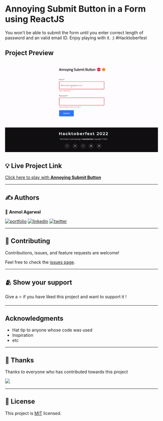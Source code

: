 # Annoying Submit Button in a Form using ReactJS

You won't be able to submit the form until you enter correct length of password and an valid email ID.  Enjoy playing with it. :)
#Hacktoberfest

## Project Preview
![alt text](./content/preview.gif)


## :bulb: Live Project Link
[Click here to play with **Annoying Submit Button**](https://annoyingsubmitbutton.netlify.app/)

---

## :writing_hand: Authors

👤 **Anmol Agarwal**

[![portfolio](https://img.shields.io/badge/my_portfolio-000?style=for-the-badge&logo=ko-fi&logoColor=white)](https://github.com/fineanmol)
[![linkedin](https://img.shields.io/badge/linkedin-0A66C2?style=for-the-badge&logo=linkedin&logoColor=white)](https://linkedin.com/in/fineanmol)
[![twitter](https://img.shields.io/badge/twitter-1DA1F2?style=for-the-badge&logo=twitter&logoColor=white)](https://twitter.com/fineanmol)


---

## 🤝 Contributing

Contributions, issues, and feature requests are welcome!

Feel free to check the [issues page](../../issues/).

---

## :people_hugging: Show your support

Give a ⭐️ if you have liked this project and want to support it !

---

## Acknowledgments

- Hat tip to anyone whose code was used
- Inspiration
- etc
---
## :pray: Thanks

Thanks to everyone who has contributed towards this project

<div>
    <a href="https://github.com/fineanmol/Annoying-submit-button/graphs/contributors">
    <img src="https://contrib.rocks/image?repo=fineanmol/Annoying-submit-button" />
    </a>
</div>

---
## 📝 License

This project is [MIT](./LICENSE) licensed.

